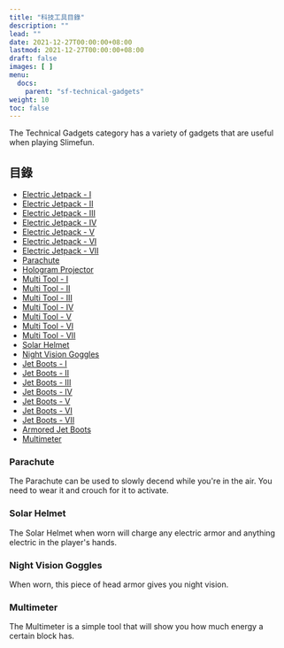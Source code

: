 ```yaml
---
title: "科技工具目錄"
description: ""
lead: ""
date: 2021-12-27T00:00:00+08:00
lastmod: 2021-12-27T00:00:00+08:00
draft: false
images: [ ]
menu:
  docs:
    parent: "sf-technical-gadgets"
weight: 10
toc: false
---
```


The Technical Gadgets category has a variety of gadgets that are useful when playing Slimefun.

## 目錄

* [Electric Jetpack - I](/docs/slimefun/jetpacks)
* [Electric Jetpack - II](/docs/slimefun/jetpacks)
* [Electric Jetpack - III](/docs/slimefun/jetpacks)
* [Electric Jetpack - IV](/docs/slimefun/jetpacks)
* [Electric Jetpack - V](/docs/slimefun/jetpacks)
* [Electric Jetpack - VI](/docs/slimefun/jetpacks)
* [Electric Jetpack - VII](/docs/slimefun/jetpacks)
* [Parachute](/docs/slimefun/technical-gadgets#parachute)
* [Hologram Projector](/docs/slimefun/hologram-projector)
* [Multi Tool - I](/docs/slimefun/multi-tools)
* [Multi Tool - II](/docs/slimefun/multi-tools)
* [Multi Tool - III](/docs/slimefun/multi-tools)
* [Multi Tool - IV](/docs/slimefun/multi-tools)
* [Multi Tool - V](/docs/slimefun/multi-tools)
* [Multi Tool - VI](/docs/slimefun/multi-tools)
* [Multi Tool - VII](/docs/slimefun/multi-tools)
* [Solar Helmet](/docs/slimefun/technical-gadgets#solar-helmet)
* [Night Vision Goggles](/docs/slimefun/technical-gadgets#night-vision-goggles)
* [Jet Boots - I](/docs/slimefun/jet-boots)
* [Jet Boots - II](/docs/slimefun/jet-boots)
* [Jet Boots - III](/docs/slimefun/jet-boots)
* [Jet Boots - IV](/docs/slimefun/jet-boots)
* [Jet Boots - V](/docs/slimefun/jet-boots)
* [Jet Boots - VI](/docs/slimefun/jet-boots)
* [Jet Boots - VII](/docs/slimefun/jet-boots)
* [Armored Jet Boots](/docs/slimefun/jet-boots)
* [Multimeter](/docs/slimefun/technical-gadgets#multimeter)

### Parachute

The Parachute can be used to slowly decend while you're in the air. You need to wear it and crouch for it to activate.

### Solar Helmet

The Solar Helmet when worn will charge any electric armor and anything electric in the player's hands.

### Night Vision Goggles

When worn, this piece of head armor gives you night vision.

### Multimeter

The Multimeter is a simple tool that will show you how much energy a certain block has.
